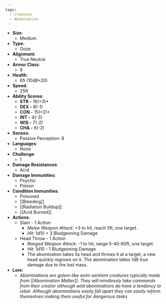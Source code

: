 ```yaml
---
tags:
  - Creature
  - Abomination
---
```

- **Size**:
	- Medium
- **Type**:
	- Ooze
- **Alignment**:
	- True Neutral
- **Armor Class**:
	- 9
- **Health**:
	- 65 (10d8+20)
- **Speed**:
	- 25ft
- **Ability Scores**:
	- **STR -** 16(+3)*
	- **DEX -** 8(-1)
	- **CON -** 15(+2)*
	- **INT -** 4(-3)
	- **WIS -** 7(-2)
	- **CHA -** 6(-2)
- **Senses**:
	- Passive Perception: 8
- **Languages**:
	- None
- **Challenge**:
	- 1
- **Damage Resistances**:
	- Acid
- **Damage Immunities**:
	- Psychic
	- Poison
- **Condition Immunities**:
	- Poisoned
	- [[Bleeding]]
	- [[Radiation Buildup]]
	- [[Acid Burned]]
- **Actions**:
	- Slam - 1 Action
		- *Melee Weapon Attack:* +3 to hit, reach 5ft, one target.
		- *Hit:* 1d10 + 3 Bludgeoning Damage
	- Head Throw - 1 Action
		- *Ranged Weapon Attack:* -1 to hit, range 5-40-60ft, one target.
		- *Hit:* 1d10 - 1 Bludgeoning Damage
		- The abomination takes its head and throws it at a target, a new head quickly regrows on it. The abomination takes 1d8 true damage due to the lost mass.
- **Lore**:
	- *Abominations are golem-like semi-sentient creatures typically made from [[Abomination Matter]]. They will mindlessly take commands from their creator although wild abominations do have a tendency to rebel. Although abominations easily fall apart they can easily reform themselves making them useful for dangerous tasks*